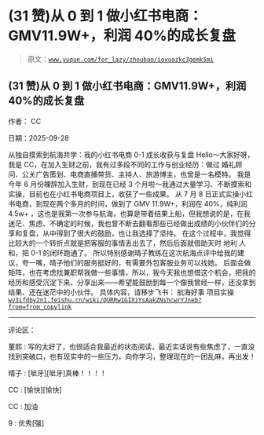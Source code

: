# (31 赞)从 0 到 1 做小红书电商：GMV11.9W+，利润 40%的成长复盘

> 原文：[`www.yuque.com/for_lazy/zhoubao/iovuazkc3gemk5mi`](https://www.yuque.com/for_lazy/zhoubao/iovuazkc3gemk5mi)

## (31 赞)从 0 到 1 做小红书电商：GMV11.9W+，利润 40%的成长复盘

作者： CC

日期：2025-09-28

从独自摸索到航海共学：我的小红书电商 0-1 成长收获与复盘 Hello～大家好呀，我是 CC，在加入生财之前，我有过多段不同的工作与创业经历：做过
婚礼顾问、公关广告策划、电商直播带货、主持人、旅游博主，也曾是一名模特。
我是今年 6 月份裸辞加入生财，到现在已经 3 个月啦～我通过大量学习、不断摸索和实操，目前也在小红书电商项目上，收获了一些成果。
从 7 月 8 日正式实操小红书电商，到现在两个多月的时间，做到了 GMV 11.9W+，利润在 40%，纯利润 4.5w+
，这也是我第一次参与航海，也算是带着结果上船，但我想说的是，在我迷茫、焦虑、不确定的时候，我也曾不断去翻看那些已经做出成绩的小伙伴们的分享和复盘，从中得到了很大的鼓励，也让我选择了坚持。
在这个过程中，我觉得比较大的一个转折点就是把客服的事情丢出去了，然后后面就借助天时 地利 人和，把 0-1 的闭环跑通了。
所以特别感谢晴子教练在这次航海点评中给我的建议，夸一嘴，晴子他们的服务挺好的，有需要外包客服业务可以找她。
后面会做矩阵，也在考虑找兼职帮我做一些事情，所以，我今天我也想借这个机会，把我的经历和感受沉淀下来、分享出来——希望能鼓励到每一个像我曾经一样，还没拿到结果、还在迷茫中的小伙伴。
具体内容，请移步飞书： 航海好事 项目实操 [`wv3ifdby2n1.feishu.cn/wiki/QURRw1GIXiYsAakZNshcwrYJneb?from=from_copylink`](https://wv3ifdby2n1.feishu.cn/wiki/QURRw1GIXiYsAakZNshcwrYJneb?from=from_copylink)

* * *

评论区：

董熙 : 写的太好了，也很适合我最近的状态阅读，最近实话说有些焦虑了，一直没找到突破口，也有现实中的一些压力，向你学习，整理现在的一团乱麻，再出发！

晴子 : [呲牙][呲牙]真棒！！！！

CC : [愉快][愉快]

CC : 加油

9 : 优秀[强]